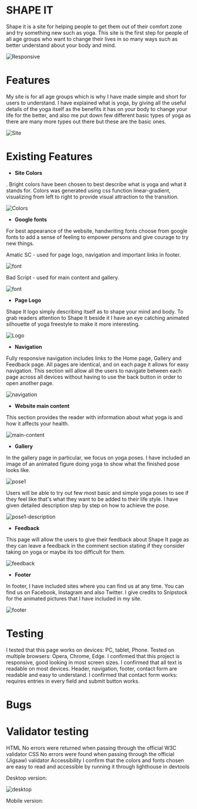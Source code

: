 # SHAPE IT

Shape it is a site for helping people to get them out of their comfort zone and try something new such as yoga. This site is the first step for people of all age groups who want to change their lives in so many ways such as better understand about your body and mind.

![Responsive](assets/readme/responsive-site.png)

# Features

My site is for all age groups which is why I have made simple and short for users to understand. I have explained what is yoga, by giving all the useful details of the yoga itself as the benefits it has on your body to change your life for the better, and also me put down few different basic types of yoga as there are many more types out there but these are the basic ones.

![Site](assets/readme/site2.png)

# Existing Features

- __Site Colors__

.
Bright colors have been chosen to best describe what is yoga and what it stands for. Colors was generated using css function linear-gradient, visualizing from left to right to provide visual attraction to the transition.

![Colors](assets/readme/site-colors.png)

- __Google fonts__


For best appearance of the website, handwriting fonts choose from google fonts to add a sense of feeling to empower persons and give courage to try new things.

Amatic SC - used for page logo, navigation and important links in footer.

![font](assets/readme/amatic-sc.png)

Bad Script - used for main content and gallery.

![font](assets/readme/bad-script.png)

- __Page Logo__

Shape It logo simply describing itself as to shape your mind and body. To grab readers attention to Shape It beside it I have an eye catching animated silhouette of yoga freestyle to make it more interesting.

![Logo](assets/readme/site-logo.png)

- __Navigation__

Fully responsive navigation includes links to the Home page, Gallery and Feedback page. All pages are identical, and on each page it allows for easy navigation. This section will allow all the users to navigate between each page across all devices without having to use the back button in order to open another page.

![navigation](assets/readme/site-nav.png)

- __Website main content__

This section provides the reader with information about what yoga is and how it affects your health.

![main-content](assets/readme/site-main-content.png)

- __Gallery__

In the gallery page in particular, we focus on yoga poses.
I have included an image of an animated figure doing yoga to show what the finished pose looks like.

![pose1](assets/readme/dog.png)

Users will be able to try out few most basic and simple yoga poses to see if they feel like that's what they want to be added to their life style. I have given detailed description step by step on how to achieve the pose.

![pose1-description](assets/readme/dog-desc.png)

- __Feedback__

This page will allow the users to give their feedback about Shape It page as they can leave a feedback in the comment section stating if they consider taking on yoga or maybe its too difficult for them.

![feedback](assets/readme/feedback.png)

- __Footer__

In footer, I have included sites where you can find us at any time. You can find us on Facebook, Instagram and also Twitter. I give credits to Snipstock for the animated pictures that I have included in my site.

![footer](assets/readme/footer.png)

# Testing

I tested that this page works on devices: PC, tablet, Phone.
Tested on multiple browsers: Opera, Chrome, Edge.
I confirmed that this project is responsive, good looking in most screen sizes.
I confirmed that all text is readable on most devices.
Header, navigation, footer, contact form are readable and easy to understand.
I confirmed that contact form works: requires entries in every field and submit button works.

# Bugs

# Validator testing

HTML
No errors were returned when passing through the official W3C validator
CSS
No errors were found when passing through the official (Jigsaw) validator
Accessibility
I confirm that the colors and fonts chosen are easy to read and accessible by running it through lighthouse in devtools

Desktop version:

![desktop](assets/readme/lighthouse.png)

Mobile version:

